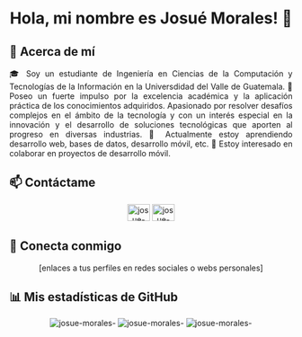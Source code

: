 <h1 align="center">Hola, mi nombre es Josué Morales! 👻</h1>

## 🚀 Acerca de mí
<p align="justify">
🎓 Soy un estudiante de Ingeniería en Ciencias de la Computación y Tecnologías de la Información en la Universdidad del Valle de Guatemala.
🔭 Poseo un fuerte impulso por la excelencia académica y la aplicación práctica de los conocimientos adquiridos. Apasionado por resolver desafíos complejos en el ámbito de la tecnología y con un interés especial en la innovación y el desarrollo de soluciones tecnológicas que aporten al progreso en diversas industrias.
🌱 Actualmente estoy aprendiendo desarrollo web, bases de datos, desarrollo móvil, etc.
👯 Estoy interesado en colaborar en proyectos de desarrollo móvil.
</p>

## 📫 Contáctame
<p align="center">
<a href="https://www.linkedin.com/in/isaackeitor/" target="blank"><img src="https://www.vectorlogo.zone/logos/linkedin/linkedin-icon.svg" alt="josue-morales-" height="30" width="40" /></a>
<a href="https://www.instagram.com/josueimg13/" target="blank"><img src="https://www.vectorlogo.zone/logos/instagram/instagram-icon.svg" alt="josue-morales-" height="30" width="40" /></a>
</p>

## 🤝 Conecta conmigo
<p align="center">
[enlaces a tus perfiles en redes sociales o webs personales]
</p>

## 📊 Mis estadísticas de GitHub
<p align="center">
  <img src="https://github-readme-stats.vercel.app/api/top-langs/?username=isaackeitor&show_icons=true&locale=en&layout=compact" alt="josue-morales-" />
  <img src="https://github-readme-stats.vercel.app/api?username=isaackeitor&show_icons=true&locale=en" alt="josue-morales-" />
  <img src="https://github-readme-streak-stats.herokuapp.com/?user=isaackeitor&" alt="josue-morales-" />
</p>
